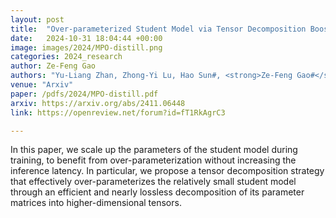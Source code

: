 ```yaml
---
layout: post
title:  "Over-parameterized Student Model via Tensor Decomposition Boosted Knowledge Distillation"
date:   2024-10-31 18:04:44 +00:00
image: images/2024/MPO-distill.png
categories: 2024_research
author: Ze-Feng Gao
authors: "Yu-Liang Zhan, Zhong-Yi Lu, Hao Sun#, <strong>Ze-Feng Gao#</strong>"
venue: "Arxiv"
paper: /pdfs/2024/MPO-distill.pdf
arxiv: https://arxiv.org/abs/2411.06448
link: https://openreview.net/forum?id=fT1RkAgrC3

---
```

In this paper, we scale up the parameters of the student model during training, to benefit from over-parameterization without increasing the inference latency. In particular, we propose a tensor decomposition strategy that effectively over-parameterizes the relatively small student model through an efficient and nearly lossless decomposition of its parameter matrices into higher-dimensional tensors.